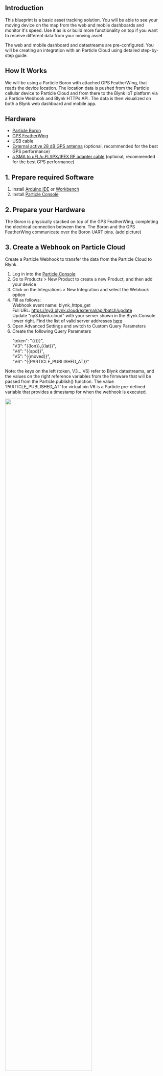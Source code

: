 ## Introduction
This blueprint is a basic asset tracking solution. You will be able to see your moving device on the map from the web and mobile dashboards and monitor it's speed. Use it as is or build more functionality on top if you want to receive different data from your moving asset. 

The web and mobile dashboard and datastreams are pre-configured. You will be creating an integration with an Particle Cloud using detailed step-by-step guide.

## How It Works
We will be using a Particle Boron with attached GPS FeatherWing, that reads the device location. The location data is pushed from the Particle cellular device to Particle Cloud and from there to the Blynk IoT platform via a Particle Webhook and Blynk HTTPs API. The data is then visualized on both a Blynk web dashboard and mobile app. 

## Hardware
- [Particle Boron](https://docs.particle.io/boron/)
- [GPS FeatherWing](https://www.adafruit.com/product/3133)
- USB cable
- [External active 28 dB GPS antenna](https://www.adafruit.com/product/960) (optional, recommended for the best GPS performance)</br>
- [a SMA to uFL/u.FL/IPX/IPEX RF adapter cable](https://www.adafruit.com/product/851) (optional, recommended for the best GPS performance) 

## 1. Prepare required Software 
1. Install [Arduino IDE](https://www.arduino.cc/en/software) or [Workbench](https://www.particle.io/workbench/)
2. Install [Particle Console](https://docs.particle.io/getting-started/console/console/)

## 2. Prepare your Hardware
The Boron is physically stacked on top of the GPS FeatherWing, completing the electrical connection between them. The Boron and the GPS FeatherWing communicate over the Boron UART pins. (add picture)

## 3. Create a Webhook on Particle Cloud
Create a Particle Webhook to transfer the data from the Particle Cloud to Blynk.
1. Log in into the [Particle Console](https://console.particle.io/)
2. Go to Products > New Product to create a new Product, and then add your device
3. Click on the Integrations > New Integration and select the Webhook option
4. Fill as follows: </br>Webhook event name:  blynk_https_get</br> Full URL:  https://ny3.blynk.cloud/external/api/batch/update</br>
Update "ny3.blynk.cloud" with your server shown in the Blynk.Console lower right. Find the list of valid server addresses [here](https://docs.blynk.io/en/blynk.cloud/troubleshooting) </br>
5. Open Advanced Settings and switch to Custom Query Parameters</br>
6. Create the following Query Parameters</br>
<ul>
"token": "{{t}}", </br>
"V3": "{{lon}},{{lat}}",</br>
"V4": "{{spd}}",</br>
"V5": "{{moved}}",</br>
"V6": "{{PARTICLE_PUBLISHED_AT}}"</br>
</ul>

Note: the keys on the left (token, V3... V6) refer to Blynk datastreams, and the values on the right reference variables from the firmware that will be passed from the Particle.publish() function. The value ‘PARTICLE_PUBLISHED_AT’ for virtual pin V6 is a Particle pre-defined variable that provides a timestamp for when the webhook is executed.

<img src="https://github.com/blynkkk/blueprints/blob/main/Asset%20Tracker/integration-info.png" width=75% height=75%>

## 4. Activate the Blueprint
1. Copy this Blueprints to your Templates by pressing the Use Blueprint button
2. Choose the Activate First Device option - this will generate and show an AuthToken
4. Copy the AuthToken and keep it in a safe place - we will use it in the next section to update "BLYNK_AUTH_TOKEN" within the sketch [blynk_blueprint_asset_tracking.ino](https://raw.githubusercontent.com/markwkiehl/blynk_blueprint_asset_tracking/38192cabe4122f59c3fe6956038b1a33c015e4b6/blynk_blueprint_asset_tracking.ino).

## 5. Prepare the Firmware and upload it to your device
Cellular communication between the hardware and Blynk will utilize the [Blynk HTTPs API](https://docs.blynk.io/en/blynk.cloud/https-api-overview) to minimize cellular data usage. The Particle Boron cellular IoT device will publish a JSON string to the Particle Cloud, referencing a Particle webhook. The webhook reformats the data, and then sends it to the Blynk Cloud via an HTTP GET, updating the Blynk datastreams.  

1. Open the sketch [blynk_blueprint_asset_tracking.ino](https://raw.githubusercontent.com/markwkiehl/blynk_blueprint_asset_tracking/38192cabe4122f59c3fe6956038b1a33c015e4b6/blynk_blueprint_asset_tracking.ino) in [Workbench](https://www.particle.io/workbench/) or other IDE.
2. Install the library "Adafruit_GPS"  
3. In the sketch, find #define BLYNK_AUTH_TOKEN "your_32_char_token" and replace the value in quotes with your AuthToken, obtained in the Activate First Device section of the Blueprint 
4. Save the modified sketch and then upload it to your Particle Boron
5. Restart your Particle Boron and allow it to connect to the Particle Cloud

Recommendation: to minimize cellular data usage, the minimum publishing interval should be updated to a longer duration such as 300000 ms or 5 min instead of 60000 ms (in the sketch - const uint32_t TIMER_INTERVAL_MS = 60000). Do it after the sketch has been fully tested by changign the number. 


## Blynk Web Dashboard Breakdown
Widgets are used to display data from your device on the web and mobile dashboard. To define the data that will be displayed with every widget, a specific Datastream value should be assigned to the widget. </br>

**GPS Position Coordinates** - Datastream V3</br>
Map widget is used to display your asset on the map
Label Display widget is used to show actual longitude and lattitude</br>

**Device Speed (mph)** - Datastream V4</br>
The Label Display widget is used to display this value.</br> 
You also can use any of the following widgets to make it more visual: Value Display / Labeled Value / Gauge / Chart</br>
The speed may also be added to a web dashboard map widget as an [overlay]()(add link to pic). See [example]()(add link to pic).</br>

**Position Change Indicator** - Datastream V5</br>
The LED widget is used to indicate the position change event. You can also us Switch or value Value Display widget.</br>

V5 will be updated to a value of 1 by the hardware when it has changed by more than 122 m / 400 ft since it was powered on, or since the last time data was published. Position Delta is 122 m / 400 ft can be adjusted in the hardware, but not to smaller number.
Hardware determines the change in position from the last published GPS coordinates. The datastream value is not updated to a value of 0 by the hardware, so this should be done with an [automation](https://docs.blynk.io/en/concepts/automations) if the feature is to be used</br>

**Last Published Position Date and Time** - Datastream V6</br>
Label Display widget used to display when the position was published last time.

## 6. Set up Automations
Let's create an [automation](https://docs.blynk.io/en/concepts/automations) to notify the user when the device position has changed more than 122 m / 400 ft since it was powered on, or since the last time data was published (firmware variable TIMER_INTERVAL_MS). We will be configuring the automation from the Blynk Console.

1. Go to Automations tab in the Blueprint
2. Click on the Edit button at the top right 
3. Enable both the Condition and Action switches for the V5 datastream and click Save and Apply
4. On the Automations page Click Create Automation at the top right of the page
5. In the Choose Condition dialogue choose the Device State option because we want to trigger the automation based on a change in the state of V5
6. Name the automation ‘position_changed’ by editing the field at the top of the page labeled ‘New Automation’ 
7. Under the When section, choose the device ‘boronb’, the datastream ‘position_cnahged’ (V5), and assign the type of datastream value change of ‘Has changed’
8. Under the Do this section, choose the Send E-Mail option and enter which message you want to receive, once the position of your asset has changed

Try to:
<ul>
  <li> Set up automation to update the value to 0 using the same method</li>
  <li> Find this automation from your Blynk App in the Automations section and try to enable / disable the automation, or edit the automation options</li>
</ul>

## Next steps

## Troubleshooting

## Related Links
[How to connect a Particle device to Blynk](https://docs.blynk.io/en/hardware-guides/particle)<br/>
[How to control a Particle device with Blynk](https://docs.blynk.io/en/hardware-guides/particle-part-ii)<br/>
